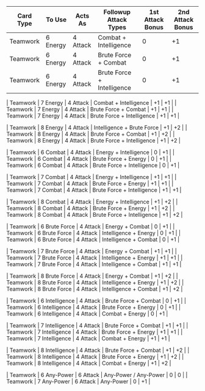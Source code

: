 | Card Type | To Use | Acts As | Followup Attack Types | 1st Attack Bonus | 2nd Attack Bonus |
|---------|------|-------|---------------------|----------------|----------------|
| Teamwork | 6 Energy | 4 Attack | Combat + Intelligence | 0 | +1 |
| Teamwork | 6 Energy | 4 Attack | Brute Force + Combat | 0 | +1 |
| Teamwork | 6 Energy | 4 Attack | Brute Force + Intelligence | 0 | +1 |

| Teamwork | 7 Energy | 4 Attack | Combat + Intelligence | +1 | +1 |
| Teamwork | 7 Energy | 4 Attack | Brute Force + Combat | +1 | +1 |
| Teamwork | 7 Energy | 4 Attack | Brute Force + Intelligence | +1 | +1 |

| Teamwork | 8 Energy | 4 Attack | Intelligence + Brute Force | +1 | +2 |
| Teamwork | 8 Energy | 4 Attack | Brute Force + Combat | +1 | +2 |
| Teamwork | 8 Energy | 4 Attack | Brute Force + Intelligence | +1 | +2 |

| Teamwork | 6 Combat | 4 Attack | Energy + Intelligence | 0 | +1 |
| Teamwork | 6 Combat | 4 Attack | Brute Force + Energy | 0 | +1 |
| Teamwork | 6 Combat | 4 Attack | Brute Force + Intelligence | 0 | +1 |

| Teamwork | 7 Combat | 4 Attack | Energy + Intelligence | +1 | +1 |
| Teamwork | 7 Combat | 4 Attack | Brute Force + Energy | +1 | +1 |
| Teamwork | 7 Combat | 4 Attack | Brute Force + Intelligence | +1 | +1 |

| Teamwork | 8 Combat | 4 Attack | Energy + Intelligence | +1 | +2 |
| Teamwork | 8 Combat | 4 Attack | Brute Force + Energy | +1 | +2 |
| Teamwork | 8 Combat | 4 Attack | Brute Force + Intelligence | +1 | +2 |

| Teamwork | 6 Brute Force | 4 Attack | Energy + Combat | 0 | +1 |
| Teamwork | 6 Brute Force | 4 Attack | Intelligence + Energy | 0 | +1 |
| Teamwork | 6 Brute Force | 4 Attack | Intelligence + Combat | 0 | +1 |

| Teamwork | 7 Brute Force | 4 Attack | Energy + Combat | +1 | +1 |
| Teamwork | 7 Brute Force | 4 Attack | Intelligence + Energy | +1 | +1 |
| Teamwork | 7 Brute Force | 4 Attack | Intelligence + Combat | +1 | +1 |

| Teamwork | 8 Brute Force | 4 Attack | Energy + Combat | +1 | +2 |
| Teamwork | 8 Brute Force | 4 Attack | Intelligence + Energy | +1 | +2 |
| Teamwork | 8 Brute Force | 4 Attack | Intelligence + Combat | +1 | +2 |

| Teamwork | 6 Intelligence | 4 Attack | Brute Force + Combat | 0 | +1 |
| Teamwork | 6 Intelligence | 4 Attack | Brute Force + Energy | 0 | +1 |
| Teamwork | 6 Intelligence | 4 Attack | Combat + Energy | 0 | +1 |

| Teamwork | 7 Intelligence | 4 Attack | Brute Force + Combat | +1 | +1 |
| Teamwork | 7 Intelligence | 4 Attack | Brute Force + Energy | +1 | +1 |
| Teamwork | 7 Intelligence | 4 Attack | Combat + Energy | +1 | +1 |

| Teamwork | 8 Intelligence | 4 Attack | Brute Force + Combat | +1 | +2 |
| Teamwork | 8 Intelligence | 4 Attack | Brute Force + Energy | +1 | +2 |
| Teamwork | 8 Intelligence | 4 Attack | Combat + Energy | +1 | +2 |

| Teamwork | 6 Any-Power | 6 Attack | Any-Power / Any-Power | 0 | 0 |
| Teamwork | 7 Any-Power | 6 Attack | Any-Power | 0 | +1 |